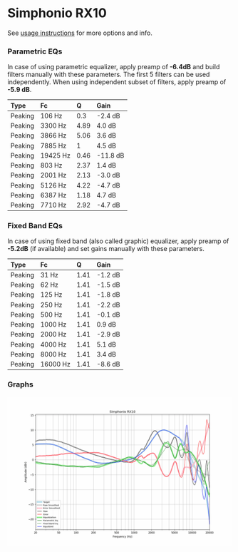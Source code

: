 # Simphonio RX10
See [usage instructions](https://github.com/jaakkopasanen/AutoEq#usage) for more options and info.

### Parametric EQs
In case of using parametric equalizer, apply preamp of **-6.4dB** and build filters manually
with these parameters. The first 5 filters can be used independently.
When using independent subset of filters, apply preamp of **-5.9 dB**.

| Type    | Fc       |    Q | Gain     |
|:--------|:---------|:-----|:---------|
| Peaking | 106 Hz   | 0.3  | -2.4 dB  |
| Peaking | 3300 Hz  | 4.89 | 4.0 dB   |
| Peaking | 3866 Hz  | 5.06 | 3.6 dB   |
| Peaking | 7885 Hz  | 1    | 4.5 dB   |
| Peaking | 19425 Hz | 0.46 | -11.8 dB |
| Peaking | 803 Hz   | 2.37 | 1.4 dB   |
| Peaking | 2001 Hz  | 2.13 | -3.0 dB  |
| Peaking | 5126 Hz  | 4.22 | -4.7 dB  |
| Peaking | 6387 Hz  | 1.18 | 4.7 dB   |
| Peaking | 7710 Hz  | 2.92 | -4.7 dB  |

### Fixed Band EQs
In case of using fixed band (also called graphic) equalizer, apply preamp of **-5.2dB**
(if available) and set gains manually with these parameters.

| Type    | Fc       |    Q | Gain    |
|:--------|:---------|:-----|:--------|
| Peaking | 31 Hz    | 1.41 | -1.2 dB |
| Peaking | 62 Hz    | 1.41 | -1.5 dB |
| Peaking | 125 Hz   | 1.41 | -1.8 dB |
| Peaking | 250 Hz   | 1.41 | -2.2 dB |
| Peaking | 500 Hz   | 1.41 | -0.1 dB |
| Peaking | 1000 Hz  | 1.41 | 0.9 dB  |
| Peaking | 2000 Hz  | 1.41 | -2.9 dB |
| Peaking | 4000 Hz  | 1.41 | 5.1 dB  |
| Peaking | 8000 Hz  | 1.41 | 3.4 dB  |
| Peaking | 16000 Hz | 1.41 | -8.6 dB |

### Graphs
![](./Simphonio%20RX10.png)